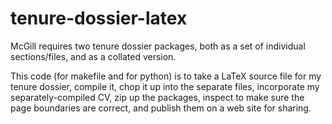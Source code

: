 # tenure-dossier-latex

McGill requires two tenure dossier packages, both as a set of individual sections/files, and as a collated version.

This code (for makefile and for python) is to take a LaTeX source file for my tenure dossier, compile it, chop it up into the separate files, incorporate my separately-compiled CV, zip up the packages, inspect to make sure the page boundaries are correct, and publish them on a web site for sharing.
